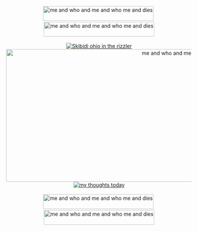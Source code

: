 <div align="center">
  <img src="https://github.com/user-attachments/assets/3ffcaad9-1b91-4f12-8685-d9c179b1a9cf" width="300" height="40" alt="me and who and me and who me and dies">&nbsp;<img src="https://github.com/user-attachments/assets/3ffcaad9-1b91-4f12-8685-d9c179b1a9cf" width="300" height="40" alt="me and who and me and who me and dies">
<br>
<br>

<div align="center">
  <a href="https://github.com/Spectral-Sanctuary">
    <img src="https://komarev.com/ghpvc/?username=Spectral-Sanctuary&label=Best+agents...&color=c99524" alt="Skibidi ohio in the rizzler">
  </a>
</div>

</div>
<div align="center">
  <img src="https://github.com/user-attachments/assets/ff07a5f7-8482-404d-a5b6-657a3e2cef25" width="1000" height="360" alt="me and who and me and who me and dies">
</div>

<div align="center">
  <a href="https://spotify-github-profile.kittinanx.com/api/view?uid=31tckfmsmy7m3qsgkook6hwjqqne&redirect=true">
    <img src="https://spotify-github-profile.kittinanx.com/api/view?uid=31tckfmsmy7m3qsgkook6hwjqqne&cover_image=true&theme=natemoo-re&show_offline=false&background_color=121212&interchange=true&bar_color=c99524&bar_color_cover=false" alt="my thoughts today">
  </a>
</div>

<br>

<div align="center">
  <img src="https://github.com/user-attachments/assets/3ffcaad9-1b91-4f12-8685-d9c179b1a9cf" width="300" height="40" alt="me and who and me and who me and dies">&nbsp;<img src="https://github.com/user-attachments/assets/3ffcaad9-1b91-4f12-8685-d9c179b1a9cf" width="300" height="40" alt="me and who and me and who me and dies">
</div>
